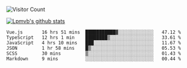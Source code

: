 ![Visitor Count](https://profile-counter.glitch.me/Lpmvb/count.svg)

[![Lpmvb's github stats](https://github-readme-stats.vercel.app/api?username=lpmvb&show_icons=true&title_color=fff&icon_color=79ff97&text_color=9f9f9f&bg_color=151515)](https://github.com/anuraghazra/github-readme-stats)

<!--
Here are some ideas to get you started:

- 🔭 I’m currently working on ...
- 🌱 I’m currently learning ...
- 👯 I’m looking to collaborate on ...
- 🤔 I’m looking for help with ...
- 💬 Ask me about ...
- 📫 How to reach me: ...
- 😄 Pronouns: ...
- ⚡ Fun fact: ...
-->

<!--START_SECTION:waka-->

```text
Vue.js       16 hrs 51 mins  ███████████▓░░░░░░░░░░░░░   47.12 %
TypeScript   12 hrs 1 min    ████████▒░░░░░░░░░░░░░░░░   33.61 %
JavaScript   4 hrs 10 mins   ███░░░░░░░░░░░░░░░░░░░░░░   11.67 %
JSON         1 hr 58 mins    █▒░░░░░░░░░░░░░░░░░░░░░░░   05.53 %
SCSS         30 mins         ▒░░░░░░░░░░░░░░░░░░░░░░░░   01.43 %
Markdown     9 mins          ░░░░░░░░░░░░░░░░░░░░░░░░░   00.44 %
```

<!--END_SECTION:waka-->
